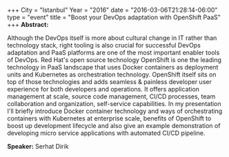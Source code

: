 +++
City = "Istanbul"
Year = "2016"
date = "2016-03-06T21:28:14-06:00"
type = "event"
title = "Boost your DevOps adaptation with OpenShift PaaS"
+++
**Abstract:**

Although the DevOps itself is more about cultural change in IT rather than technology stack, right tooling is also crucial for successful DevOps adaptation and PaaS platforms are one of the most important enabler tools of DevOps. Red Hat's open source technology OpenShift is one the leading technology in PaaS landscape that uses Docker containers as deployment units and Kubernetes as orchestration technology. OpenShift itself sits on top of those technologies and adds seamless & painless developer user experience for both developers and operations. It offers application management at scale, source code management, CI/CD processes, team collaboration and organization, self-service capabilities. In my presentation I'll briefly introduce Docker container technology and ways of orchestrating containers with Kubernetes at enterprise scale, benefits of OpenShift to boost up development lifecycle and also give an example demonstration of developing micro service applications with automated CI/CD pipeline.

**Speaker:**
Serhat Dirik

